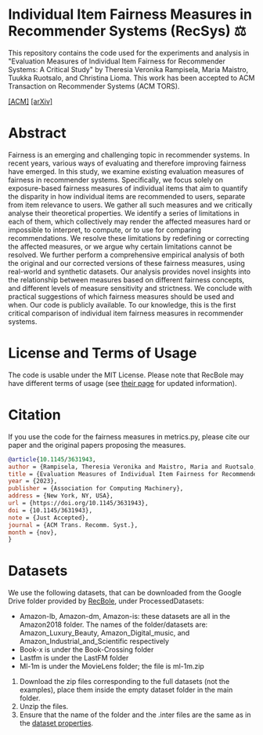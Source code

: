 # Individual Item Fairness Measures in Recommender Systems (RecSys) ⚖

This repository contains the code used for the experiments and analysis in "Evaluation Measures of Individual Item Fairness for Recommender Systems: A Critical Study" by Theresia Veronika Rampisela, Maria Maistro, Tuukka Ruotsalo, and Christina Lioma. This work has been accepted to ACM Transaction on Recommender Systems (ACM TORS). 

[[ACM]](https://doi.org/10.1145/3631943) [[arXiv]](https://arxiv.org/abs/2311.01013)

# Abstract
Fairness is an emerging and challenging topic in recommender systems. In recent years, various ways of evaluating and therefore improving fairness have emerged. In this study, we examine existing evaluation measures of fairness in recommender systems. Specifically, we focus solely on exposure-based fairness measures of individual items that aim to quantify the disparity in how individual items are recommended to users, separate from item relevance to users. We gather all such measures and we critically analyse their theoretical properties. We identify a series of limitations in each of them, which collectively may render the affected measures hard or impossible to interpret, to compute, or to use for comparing recommendations. We resolve these limitations by redefining or correcting the affected measures, or we argue why certain limitations cannot be resolved. We further perform a comprehensive empirical analysis of both the original and our corrected versions of these fairness measures, using real-world and synthetic datasets. Our analysis provides novel insights into the relationship between measures based on different fairness concepts, and different levels of measure sensitivity and strictness. We conclude with practical suggestions of which fairness measures should be used and when. Our code is publicly available. To our knowledge, this is the first critical comparison of individual item fairness measures in recommender systems.

# License and Terms of Usage
The code is usable under the MIT License. Please note that RecBole may have different terms of usage (see [their page](https://github.com/RUCAIBox/RecBole) for updated information). 

# Citation
If you use the code for the fairness measures in metrics.py, please cite our paper and the original papers proposing the measures.
```BibTeX
@article{10.1145/3631943,
author = {Rampisela, Theresia Veronika and Maistro, Maria and Ruotsalo, Tuukka and Lioma, Christina},
title = {Evaluation Measures of Individual Item Fairness for Recommender Systems: A Critical Study},
year = {2023},
publisher = {Association for Computing Machinery},
address = {New York, NY, USA},
url = {https://doi.org/10.1145/3631943},
doi = {10.1145/3631943},
note = {Just Accepted},
journal = {ACM Trans. Recomm. Syst.},
month = {nov},
}
```

# Datasets
We use the following datasets, that can be downloaded from the Google Drive folder provided by [RecBole](https://recbole.io/dataset_list.html), under ProcessedDatasets:
- Amazon-lb, Amazon-dm, Amazon-is: these datasets are all in the Amazon2018 folder. The names of the folder/datasets are: Amazon_Luxury_Beauty, Amazon_Digital_music, and Amazon_Industrial_and_Scientific respectively
- Book-x is under the Book-Crossing folder
- Lastfm is under the LastFM folder
- Ml-1m is under the MovieLens folder; the file is ml-1m.zip

1. Download the zip files corresponding to the full datasets (not the examples), place them inside the empty dataset folder in the main folder.
2. Unzip the files.
3. Ensure that the name of the folder and the .inter files are the same as in the [dataset properties](https://github.com/theresiavr/individual-item-fairness-measures-recsys/tree/main/RecBole/recbole/properties/dataset).

